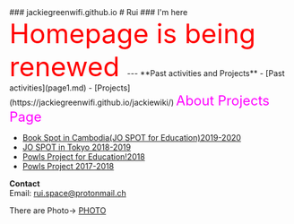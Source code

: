 <title>
Rui's HOMEPAGE
</title> 
### jackiegreenwifi.github.io
# Rui
### I'm here

<font size="15" color="red">
Homepage is being renewed
</font>
---
**Past activities and Projects**
- [Past activities](page1.md)
- [Projects](https://jackiegreenwifi.github.io/jackiewiki/)

<font size="5" color="#ff00ff">
About Projects Page  
</font>

   - [Book Spot in Cambodia(JO SPOT for Education)2019-2020](https://jackiegreenwifi.github.io/jackiewiki/page6.html)
   - [ JO SPOT in Tokyo 2018-2019](https://jackiegreenwifi.github.io/jackiewiki/page2.html)  
   - [ PowIs Project for Education!2018](https://jackiegreenwifi.github.io/jackiewiki/page3.html)    
   - [ PowIs Project 2017-2018](https://jackiegreenwifi.github.io/jackiewiki/page1.html)  
  
**Contact**  
Email: rui.space@protonmail.ch


There are Photo→
   [PHOTO](page5.md)






